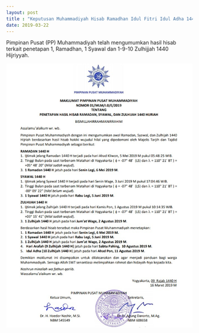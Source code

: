 ```yaml
---
layout: post
title : "Keputusan Muhammadiyah Hisab Ramadhan Idul Fitri Idul Adha 1440"
date: 2019-03-22
---
```

Pimpinan Pusat (PP) Muhammadiyah telah mengumumkan hasil hisab terkait penetapan 1, Ramadhan, 1 Syawal dan 1-9-10 Zulhijjah 1440 Hijriyyah. 

![](/gambar/hisab-muhammadiyah-1440.png)


